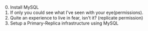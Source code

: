 0. Install MySQL
2. If only you could see what I've seen with your eye(permissions).
3. Quite an experience to live in fear, isn't it? (replicate permission)
4. Setup a Primary-Replica infrastructure using MySQL
